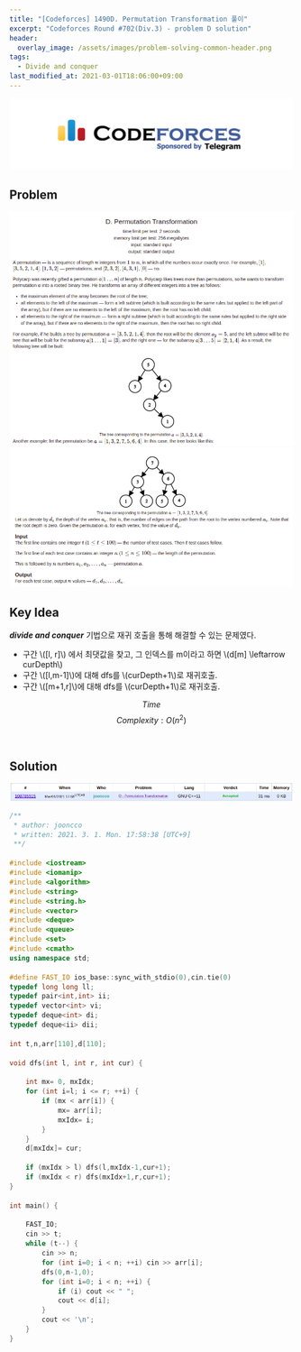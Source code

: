 ```yaml
---
title: "[Codeforces] 1490D. Permutation Transformation 풀이"
excerpt: "Codeforces Round #702(Div.3) - problem D solution"
header:
  overlay_image: /assets/images/problem-solving-common-header.png
tags:
  - Divide and conquer
last_modified_at: 2021-03-01T18:06:00+09:00
---
```

<a href="https://codeforces.com/">
    <img src="/assets/images/codeforces-logo.jpeg"/>
</a>

## Problem
<a href="http://codeforces.com/contest/1490/problem/D">
    <img src="/assets/images/codeforces-1490D.png"/>
    <img src="/assets/images/codeforces-1490D_.png"/>
</a>

<br/>

## Key Idea
_**divide and conquer**_ 기법으로 재귀 호출을 통해 해결할 수 있는 문제였다.  
- 구간 \\([l, r]\\) 에서 최댓값을 찾고, 그 인덱스를 m이라고 하면 \\(d[m] \leftarrow curDepth\\)  
- 구간 \\([l,m-1]\\)에 대해 dfs를 \\(curDepth+1\\)로 재귀호출.  
- 구간 \\([m+1,r]\\)에 대해 dfs를 \\(curDepth+1\\)로 재귀호출.  

$$ Time $$ $$ Complexity: O(n^2) $$

<br/>

## Solution
<img src="/assets/images/codeforces-1490D-result.png"/>

```cpp
/**
 * author: jooncco
 * written: 2021. 3. 1. Mon. 17:58:38 [UTC+9]
 **/

#include <iostream>
#include <iomanip>
#include <algorithm>
#include <string>
#include <string.h>
#include <vector>
#include <deque>
#include <queue>
#include <set>
#include <cmath>
using namespace std;

#define FAST_IO ios_base::sync_with_stdio(0),cin.tie(0)
typedef long long ll;
typedef pair<int,int> ii;
typedef vector<int> vi;
typedef deque<int> di;
typedef deque<ii> dii;

int t,n,arr[110],d[110];

void dfs(int l, int r, int cur) {

    int mx= 0, mxIdx;
    for (int i=l; i <= r; ++i) {
        if (mx < arr[i]) {
            mx= arr[i];
            mxIdx= i;
        }
    }
    d[mxIdx]= cur;

    if (mxIdx > l) dfs(l,mxIdx-1,cur+1);
    if (mxIdx < r) dfs(mxIdx+1,r,cur+1);
}

int main() {
    
    FAST_IO;
    cin >> t;
    while (t--) {
        cin >> n;
        for (int i=0; i < n; ++i) cin >> arr[i];
        dfs(0,n-1,0);
        for (int i=0; i < n; ++i) {
            if (i) cout << " ";
            cout << d[i];
        }
        cout << '\n';
    }
}

```
